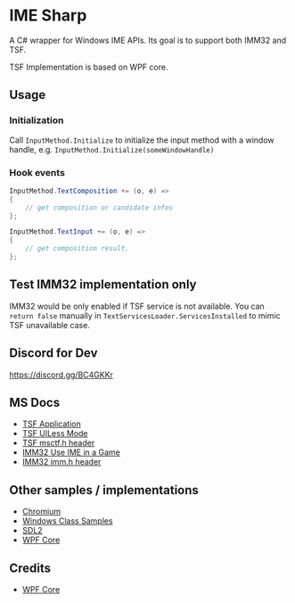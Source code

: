 # IME Sharp

A C# wrapper for Windows IME APIs. Its goal is to support both IMM32 and TSF.

TSF Implementation is based on WPF core.

## Usage

### Initialization

Call `InputMethod.Initialize` to initialize the input method with a window handle, e.g. `InputMethod.Initialize(someWindowHandle)`

### Hook events

```c#
InputMethod.TextComposition += (o, e) =>
{
    // get composition or candidate infos
};
```

```c#
InputMethod.TextInput += (o, e) =>
{
    // get composition result.
};
```

## Test IMM32 implementation only

IMM32 would be only enabled if TSF service is not available.
You can `return false` manually in `TextServicesLoader.ServicesInstalled` to mimic TSF unavailable case.

## Discord for Dev

https://discord.gg/BC4GKKr

## MS Docs

- [TSF Application](https://docs.microsoft.com/en-us/windows/win32/tsf/applications)
- [TSF UILess Mode](https://docs.microsoft.com/en-us/windows/win32/tsf/uiless-mode-overview)
- [TSF msctf.h header](https://docs.microsoft.com/en-us/windows/win32/api/msctf/)
- [IMM32 Use IME in a Game](https://docs.microsoft.com/en-us/windows/win32/dxtecharts/using-an-input-method-editor-in-a-game)
- [IMM32 imm.h header](https://docs.microsoft.com/en-us/windows/win32/api/imm/)

## Other samples / implementations

- [Chromium](https://github.com/chromium/chromium/tree/master/ui/base/ime/win)
- [Windows Class Samples](https://github.com/microsoft/Windows-classic-samples/blob/master/Samples/IME/cpp/SampleIME)
- [SDL2](https://github.com/spurious/SDL-mirror/blob/master/src/video/windows/SDL_windowskeyboard.c)
- [WPF Core](https://github.com/dotnet/wpf/tree/master/src/Microsoft.DotNet.Wpf/src/PresentationCore/System/Windows/Input)

## Credits

- [WPF Core](https://github.com/dotnet/wpf)
